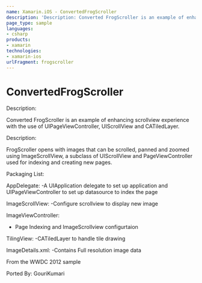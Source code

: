 ```yaml
---
name: Xamarin.iOS - ConvertedFrogScroller
description: 'Description: Converted FrogScroller is an example of enhancing scrollview experience with the use of UIPageViewController, UIScrollView and...'
page_type: sample
languages:
- csharp
products:
- xamarin
technologies:
- xamarin-ios
urlFragment: frogscroller
---
```

# ConvertedFrogScroller 

Description:

Converted FrogScroller is an example of enhancing scrollview experience with the use of
UIPageViewController, UIScrollView and CATiledLayer.


Description:
 
FrogScroller opens with images that can be scrolled, panned and zoomed using ImageScrollView, 
a subclass of UIScrollView and  PageViewController  used for indexing and creating new pages.
  
Packaging List: 

AppDelegate:
-A UIApplication delegate to set up application and UIPageViewController to set up datasource
to index the page

ImageScrollView:
-Configure scrollview to display new image

ImageViewController: 
- Page Indexing and ImageScrollview configurtaion

TilingView:
-CATiledLayer to handle tile drawing

ImageDetails.xml:
-Contains Full resolution image data

From the WWDC 2012 sample

Ported By: GouriKumari
